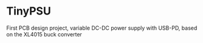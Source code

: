 # TinyPSU
First PCB design project, variable DC-DC power supply with USB-PD, based on the XL4015 buck converter 
